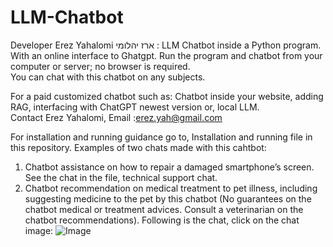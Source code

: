 # LLM-Chatbot 
Developer Erez Yahalomi ארז  יהלומי : LLM Chatbot inside a Python program. With an online interface to Ghatgpt.
Run the program and chatbot from your computer or server; no browser is required.   
You can chat with this chatbot on any subjects.  

For a paid customized chatbot such as: Chatbot inside  your website, adding RAG, interfacing with ChatGPT newest version or, local LLM.   
Contact Erez Yahalomi, Email :erez.yah@gmail.com  


For installation and running guidance go to, Installation and running file in this repository.
Examples of two chats made with this cahtbot:
1. Chatbot assistance on how to repair a damaged smartphone’s screen. See the chat in the file, technical support chat.
2. Chatbot recommendation on medical treatment to pet illness, including suggesting medicine to the pet by this chatbot
 (No guarantees on the chatbot medical or treatment advices. Consult a veterinarian on the chatbot recommendations). Following is the chat, click on the chat image:
![Image](https://github.com/user-attachments/assets/ed77d5a5-24dc-43f8-9866-c90f809055d9)
